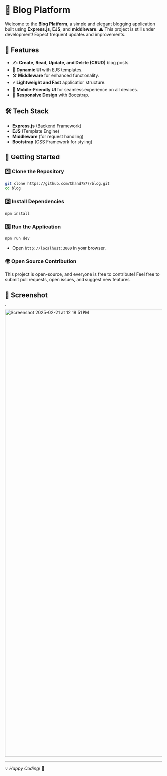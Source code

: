 # 🚀 Blog Platform

Welcome to the **Blog Platform**, a simple and elegant blogging application built using **Express.js**, **EJS**, and **middleware**.
⚠️ This project is still under development! Expect frequent updates and improvements.
## 🌟 Features

- ✍️ **Create, Read, Update, and Delete (CRUD)** blog posts.
- 🎨 **Dynamic UI** with EJS templates.
- 🛠 **Middleware** for enhanced functionality.
- ⚡ **Lightweight and Fast** application structure.
- 📱 **Mobile-Friendly UI** for seamless experience on all devices.
- 🎨 **Responsive Design** with Bootstrap.

## 🛠️ Tech Stack

- **Express.js** (Backend Framework)
- **EJS** (Template Engine)
- **Middleware** (for request handling)
- **Bootstrap** (CSS Framework for styling)

## 🚀 Getting Started

### 1️⃣ Clone the Repository
```bash
git clone https://github.com/Chand7577/blog.git
cd blog
```

### 2️⃣ Install Dependencies
```bash
npm install
```


### 3️⃣ Run the Application
```bash
npm run dev
```
- Open `http://localhost:3000` in your browser.

### 🌍 Open Source Contribution

This project is open-source, and everyone is free to contribute! Feel free to submit pull requests, open issues, and suggest new features

## 📸 Screenshot
`<img width="1440" alt="Screenshot 2025-02-21 at 12 18 51 PM" src="https://github.com/user-attachments/assets/054d4c2e-8419-46e7-ac51-5d0ba1097408" />




---
💡 *Happy Coding!* 🚀

